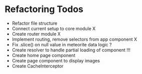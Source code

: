 # Refactoring Todos

- Refactor file structure
- Connect current setup to core module X
- Create router module X
- Implement routing, remove selectors from app component X
- Fix .slice() on null value in meteorite data logic ?
- Create resolver to handle partial loading of component !!!
- Create home page component
- Create page component to display images
- Create CacheInterceptor
